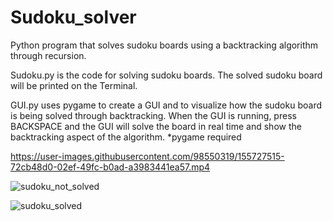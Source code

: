 # Sudoku_solver
Python program that solves sudoku boards using a backtracking algorithm through recursion.

Sudoku.py is the code for solving sudoku boards. The solved sudoku board will be printed on the Terminal.

GUI.py uses pygame to create a GUI and to visualize how the sudoku board is being solved through backtracking.
When the GUI is running, press BACKSPACE and the GUI will solve the board in real time and show the backtracking aspect of the algorithm.
*pygame required

https://user-images.githubusercontent.com/98550319/155727515-72cb48d0-02ef-49fc-b0ad-a3983441ea57.mp4


![sudoku_not_solved](https://user-images.githubusercontent.com/98550319/155479467-f3cba2a7-851e-4bce-8d79-b0e155597cea.png)


![sudoku_solved](https://user-images.githubusercontent.com/98550319/155480254-e1bf081b-7024-42b4-8158-bc6a3bb9356c.png)



